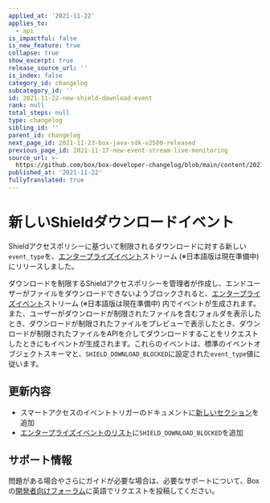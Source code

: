 ```yaml
---
applied_at: '2021-11-22'
applies_to:
  - api
is_impactful: false
is_new_feature: true
collapse: true
show_excerpt: true
release_source_url: ''
is_index: false
category_id: changelog
subcategory_id: ''
id: 2021-11-22-new-shield-download-event
rank: null
total_steps: null
type: changelog
sibling_id: ''
parent_id: changelog
next_page_id: 2021-11-23-box-java-sdk-v2580-released
previous_page_id: 2021-11-17-new-event-stream-live-monitoring
source_url: >-
  https://github.com/box/box-developer-changelog/blob/main/content/2021/11-22-new-shield-download-event.md
published_at: '2021-11-22'
fullyTranslated: true
---
```

# 新しいShieldダウンロードイベント

Shieldアクセスポリシーに基づいて制限されるダウンロードに対する新しい`event_type`を、[エンタープライズイベント][events]ストリーム (※日本語版は現在準備中) にリリースしました。

<!-- more -->

ダウンロードを制限するShieldアクセスポリシーを管理者が作成し、エンドユーザーがファイルをダウンロードできないようブロックされると、[エンタープライズイベント][events]ストリーム (※日本語版は現在準備中) 内でイベントが生成されます。また、ユーザーがダウンロードが制限されたファイルを含むフォルダを表示したとき、ダウンロードが制限されたファイルをプレビューで表示したとき、ダウンロードが制限されたファイルをAPIを介してダウンロードすることをリクエストしたときにもイベントが生成されます。これらのイベントは、標準のイベントオブジェクトスキーマと、`SHIELD_DOWNLOAD_BLOCKED`に設定された`event_type`値に従います。

## 更新内容

* スマートアクセスのイベントトリガーのドキュメントに[新しいセクション][new-event]を追加
* [エンタープライズイベントのリスト][event-list]に`SHIELD_DOWNLOAD_BLOCKED`を追加

## サポート情報

問題がある場合やさらにガイドが必要な場合は、必要なサポートについて、Boxの[開発者向けフォーラム][forum]に英語でリクエストを投稿してください。

[forum]: https://support.box.com/hc/en-us/community/topics/360001932973-Platform-and-Developer-Forum

[events]: g://events/enterprise-events/for-enterprise

[new-event]: g://events/event-triggers/shield-alert-events/#download-restriction

[event-list]: g://events/enterprise-events/for-enterprise/#event-types

